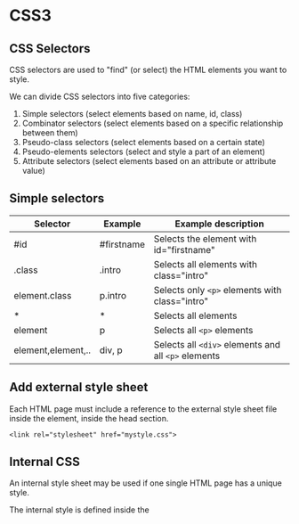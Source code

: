 # CSS3
## CSS Selectors
CSS selectors are used to "find" (or select) the HTML elements you want to style.

We can divide CSS selectors into five categories:
1. Simple selectors (select elements based on name, id, class)
1. Combinator selectors (select elements based on a specific relationship between them)
1. Pseudo-class selectors (select elements based on a certain state)
1. Pseudo-elements selectors (select and style a part of an element)
1. Attribute selectors (select elements based on an attribute or attribute value)

## Simple selectors
| Selector | Example | Example description |
| --- | --- | --- |
| #id | #firstname | Selects the element with id="firstname" |
| .class | .intro | Selects all elements with class="intro" |
| element.class | p.intro| Selects only `<p>` elements with class="intro" |
| * | * | Selects all elements |
| element | p | Selects all `<p>` elements |
| element,element,.. | div, p | Selects all `<div>` elements and all `<p>` elements |

## Add external style sheet
Each HTML page must include a reference to the external style sheet file inside the <link> element, inside the head section.
```
<link rel="stylesheet" href="mystyle.css">
```

## Internal CSS
An internal style sheet may be used if one single HTML page has a unique style.

The internal style is defined inside the <style> element, inside the head section.

## CSS background - Shorthand property
To shorten the code, it is also possible to specify all the background properties in one single property. This is called a shorthand property.

**Example**
  
Use the shorthand property to set the background properties in one declaration:
  
```
body {
  background: #ffffff url("img_tree.png") no-repeat right top;
}
```
  
When using the shorthand property the order of the property values is:

1. background-color
1. background-image
1. background-position
1. background-size
1. background-repeat
1. background-origin
1. background-clip
1. background-attachment
  
It does not matter if one of the property values is missing, as long as the other ones are in this order.

## CSS Box Model
All HTML elements can be considered as boxes.

In CSS, the term "box model" is used when talking about design and layout.

The CSS box model is essentially a box that wraps around every HTML element. It consists of: margins, borders, padding, and the actual content. The image below illustrates the box model:
  
![image](https://user-images.githubusercontent.com/13497579/132917111-4da1e693-b0da-41fd-8941-c8afb0580d8a.png)

Explanation of the different parts:

- **Content** - The content of the box, where text and images appear
- **Padding** - Clears an area around the content. The padding is transparent
- **Border** - A border that goes around the padding and content
- **Margin** - Clears an area outside the border. The margin is transparent
  
The box model allows us to add a border around elements, and to define space between elements.
  
## Quick tips
- You can set the `margin` property to `auto` to horizontally center the element within its container. The element will then take up the specified width, and the remaining space will be split equally between the left and right margins. **Example:**
```
div {
  width: 300px;
  margin: auto;
  border: 1px solid red;
}
``` 
- You can set the `text-decoration` property to `none` to remove the underline of the `a` links. **Example:**
```
a {
  text-decoration: none;
}
```
- If you do not want to use any of the standard fonts in HTML, you can use **Google Fonts**.
```
<head>
<link rel="stylesheet" href="https://fonts.googleapis.com/css?family=Sofia">
<style>
body {
  font-family: "Sofia", sans-serif;
}
</style>
</head>
```
- The simplest way to add an icon to your HTML page, is with an icon library, such as Font Awesome. To use the Font Awesome icons, go to fontawesome.com, sign in, and get a code to add in the `<head>` section of your HTML page:
```
<script src="https://kit.fontawesome.com/yourcode.js" crossorigin="anonymous"></script>
```
